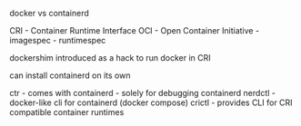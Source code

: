 docker vs containerd

CRI - Container Runtime Interface
OCI - Open Container Initiative
    - imagespec
    - runtimespec

dockershim introduced as a hack to run docker in CRI

can install containerd on its own

ctr - comes with containerd - solely for debugging containerd
nerdctl - docker-like cli for containerd (docker compose)
crictl - provides CLI for CRI compatible container runtimes
